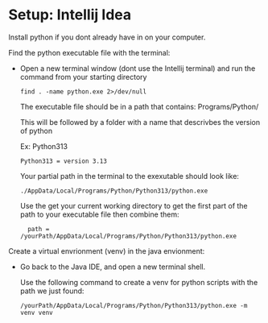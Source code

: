 # Setup: Intellij Idea

Install python if you dont already have in on your computer.

Find the python executable file with the terminal:

- Open a new terminal window (dont use the Intellij terminal) and run the command from your starting directory

      find . -name python.exe 2>/dev/null

  The executable file should be in a path that contains: Programs/Python/

  This will be followed by a folder with a name that descrivbes the version of python

  Ex: Python313

      Python313 = version 3.13

  Your partial path in the terminal to the exexutable should look like:

      ./AppData/Local/Programs/Python/Python313/python.exe

  Use the get your current working directory to get the first part of the path to your executable file then combine them:

        path = /yourPath/AppData/Local/Programs/Python/Python313/python.exe


Create a virtual envrionment (venv) in the java envionment:

- Go back to the Java IDE, and open a new terminal shell.

  Use the following command to create a venv for python scripts with the path we just found:

      /yourPath/AppData/Local/Programs/Python/Python313/python.exe -m venv venv
      

